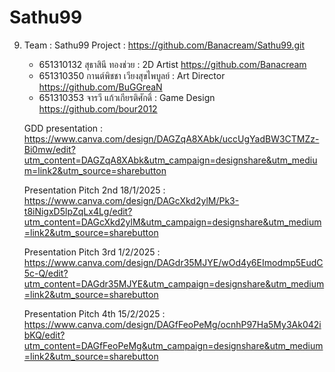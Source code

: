 # Sathu99
9. Team : Sathu99 
   Project : https://github.com/Banacream/Sathu99.git

    - 651310132 สุธาสินี ทองช่วย : 2D Artist
    https://github.com/Banacream
    - 651310350 กานต์พิชชา เวียงสุขไพบูลย์ : Art Director 
    https://github.com/BuGGreaN
    - 651310353 จารวี แก้วเกียรติศักดิ์ : Game Design 
    https://github.com/bour2012

    GDD presentation : https://www.canva.com/design/DAGZqA8XAbk/uccUgYadBW3CTMZz-Bi0mw/edit?utm_content=DAGZqA8XAbk&utm_campaign=designshare&utm_medium=link2&utm_source=sharebutton

    Presentation Pitch 2nd 18/1/2025 : https://www.canva.com/design/DAGcXkd2ylM/Pk3-t8iNigxD5lpZqLx4Lg/edit?utm_content=DAGcXkd2ylM&utm_campaign=designshare&utm_medium=link2&utm_source=sharebutton

    Presentation Pitch 3rd 1/2/2025 : https://www.canva.com/design/DAGdr35MJYE/wOd4y6EImodmp5EudC5c-Q/edit?utm_content=DAGdr35MJYE&utm_campaign=designshare&utm_medium=link2&utm_source=sharebutton

    Presentation Pitch 4th 15/2/2025 : https://www.canva.com/design/DAGfFeoPeMg/ocnhP97Ha5My3Ak042ibKQ/edit?utm_content=DAGfFeoPeMg&utm_campaign=designshare&utm_medium=link2&utm_source=sharebutton 
